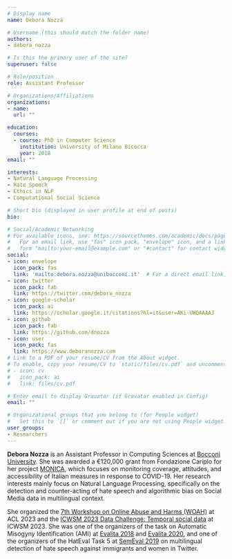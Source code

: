 ```yaml
---
# Display name
name: Debora Nozza

# Username (this should match the folder name)
authors:
- debora_nozza

# Is this the primary user of the site?
superuser: false

# Role/position
role: Assistant Professor

# Organizations/Affiliations
organizations:
- name:
  url: ""

education:
  courses:
  - course: PhD in Computer Science
    institution: University of Milano Bicocca
    year: 2018
email: ""

interests:
- Natural Language Processing
- Hate Speech
- Ethics in NLP
- Computational Social Science

# Short bio (displayed in user profile at end of posts)
bio:

# Social/Academic Networking
# For available icons, see: https://sourcethemes.com/academic/docs/page-builder/#icons
#   For an email link, use "fas" icon pack, "envelope" icon, and a link in the
#   form "mailto:your-email@example.com" or "#contact" for contact widget.
social:
- icon: envelope
  icon_pack: fas
  link: 'mailto:debora.nozza@unibocconi.it'  # For a direct email link, use "mailto:debora.nozza@unibocconi.it".
- icon: twitter
  icon_pack: fab
  link: https://twitter.com/debora_nozza
- icon: google-scholar
  icon_pack: ai
  link: https://scholar.google.it/citations?hl=it&user=AKi-UWQAAAAJ
- icon: github
  icon_pack: fab
  link: https://github.com/dnozza
- icon: user
  icon_pack: fas
  link: https://www.deboranozza.com
# Link to a PDF of your resume/CV from the About widget.
# To enable, copy your resume/CV to `static/files/cv.pdf` and uncomment the lines below.
# - icon: cv
#   icon_pack: ai
#   link: files/cv.pdf

# Enter email to display Gravatar (if Gravatar enabled in Config)
email: ""

# Organizational groups that you belong to (for People widget)
#   Set this to `[]` or comment out if you are not using People widget.
user_groups:
- Researchers
---
```


**Debora Nozza** is an Assistant Professor in Computing Sciences at [Bocconi University](https:\\www.bocconi.it/). She was awarded a €120,000 grant from Fondazione Cariplo for her project [MONICA](https://milanlproc.github.io/project/monitoring_italian_measures_response_covid19/), which focuses on monitoring coverage, attitudes, and accessibility of Italian measures in response to COVID-19. Her research interests mainly focus on Natural Language Processing, specifically on the detection and counter-acting of hate speech and algorithmic bias on Social Media data in multilingual context.

She organized the [7th Workshop on Online Abuse and Harms (WOAH)](https://www.workshopononlineabuse.com/) at ACL 2023 and the [ICWSM 2023 Data Challenge: Temporal social data](https://sites.google.com/view/icwsm2023datachallenge/home) at ICWSM 2023. She was one of the organizers of the task on Automatic Misogyny Identification (AMI) at [Evalita 2018](\url{http://www.evalita.it/2018}) and [Evalita 2020](\url{https://amievalita2020.github.io/}), and one of the organizers of the HatEval Task 5 at [SemEval 2019](http://alt.qcri.org/semeval2019/) on multilingual detection of hate speech against immigrants and women in Twitter.
